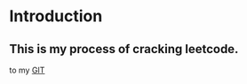 # Introduction

## This is my process of cracking leetcode.

to my [GIT](https://github.com/gdhucoder)

